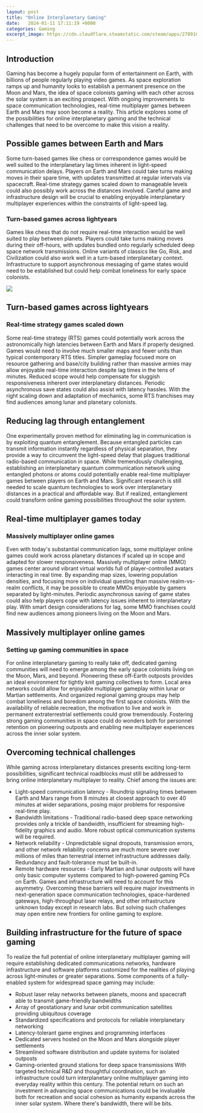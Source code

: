 ```yaml
---
layout: post
title: "Online Interplanetary Gaming"
date:   2024-01-11 17:11:19 +0000
categories: Gaming
excerpt_image: https://cdn.cloudflare.steamstatic.com/steam/apps/278910/ss_fd9b235a027e14e16c7927dfe8b3142cd200870c.1920x1080.jpg?t=1596808725
---
```


## Introduction  
Gaming has become a hugely popular form of entertainment on Earth, with billions of people regularly playing video games. As space exploration ramps up and humanity looks to establish a permanent presence on the Moon and Mars, the idea of space colonists gaming with each other across the solar system is an exciting prospect. With ongoing improvements to space communication technologies, real-time multiplayer games between Earth and Mars may soon become a reality. This article explores some of the possibilities for online interplanetary gaming and the technical challenges that need to be overcome to make this vision a reality.
## Possible games between Earth and Mars
Some turn-based games like chess or correspondence games would be well suited to the interplanetary lag times inherent in light-speed communication delays. Players on Earth and Mars could take turns making moves in their spare time, with updates transmitted at regular intervals via spacecraft. Real-time strategy games scaled down to manageable levels could also possibly work across the distances involved. Careful game and infrastructure design will be crucial to enabling enjoyable interplanetary multiplayer experiences within the constraints of light-speed lag.
### Turn-based games across lightyears
Games like chess that do not require real-time interaction would be well suited to play between planets. Players could take turns making moves during their off-hours, with updates bundled onto regularly scheduled deep space network transmissions. Online variants of classics like Go, Risk, and Civilization could also work well in a turn-based interplanetary context. Infrastructure to support asynchronous messaging of game states would need to be established but could help combat loneliness for early space colonists.

![](https://cdn.cloudflare.steamstatic.com/steam/apps/278910/ss_fd9b235a027e14e16c7927dfe8b3142cd200870c.1920x1080.jpg?t=1596808725)
## Turn-based games across lightyears 
### Real-time strategy games scaled down
Some real-time strategy (RTS) games could potentially work across the astronomically high latencies between Earth and Mars if properly designed. Games would need to involve much smaller maps and fewer units than typical contemporary RTS titles. Simpler gameplay focused more on resource gathering and base/city building rather than massive armies may allow enjoyable real-time interaction despite lag times in the tens of minutes. Reduced scope would help compensate for sluggish responsiveness inherent over interplanetary distances. Periodic asynchronous save states could also assist with latency hassles. With the right scaling down and adaptation of mechanics, some RTS franchises may find audiences among lunar and planetary colonists.
## Reducing lag through entanglement
One experimentally proven method for eliminating lag in communication is by exploiting quantum entanglement. Because entangled particles can transmit information instantly regardless of physical separation, they provide a way to circumvent the light-speed delay that plagues traditional radio-based communication in space. While tremendously challenging, establishing an interplanetary quantum communication network using entangled photons or atoms could potentially enable real-time multiplayer games between players on Earth and Mars. Significant research is still needed to scale quantum technologies to work over interplanetary distances in a practical and affordable way. But if realized, entanglement could transform online gaming possibilities throughout the solar system.
## Real-time multiplayer games today
### Massively multiplayer online games
Even with today's substantial communication lags, some multiplayer online games could work across planetary distances if scaled up in scope and adapted for slower responsiveness. Massively multiplayer online (MMO) games center around vibrant virtual worlds full of player-controlled avatars interacting in real time. By expanding map sizes, lowering population densities, and focusing more on individual questing than massive realm-vs-realm conflicts, it may be possible to create MMOs enjoyable by gamers separated by light-minutes. Periodic asynchronous saving of game states could also help players cope with latency issues inherent to interplanetary play. With smart design considerations for lag, some MMO franchises could find new audiences among pioneers living on the Moon and Mars.
## Massively multiplayer online games
### Setting up gaming communities in space
For online interplanetary gaming to really take off, dedicated gaming communities will need to emerge among the early space colonists living on the Moon, Mars, and beyond. Pioneering these off-Earth outposts provides an ideal environment for tightly knit gaming collectives to form. Local area networks could allow for enjoyable multiplayer gameplay within lunar or Martian settlements. And organized regional gaming groups may help combat loneliness and boredom among the first space colonists. With the availability of reliable recreation, the motivation to live and work in permanent extraterrestrial settlements could grow tremendously. Fostering strong gaming communities in space could do wonders both for personnel retention on pioneering outposts and enabling new multiplayer experiences across the inner solar system.
## Overcoming technical challenges 
While gaming across interplanetary distances presents exciting long-term possibilities, significant technical roadblocks must still be addressed to bring online interplanetary multiplayer to reality. Chief among the issues are:
- Light-speed communication latency - Roundtrip signaling times between Earth and Mars range from 8 minutes at closest approach to over 40 minutes at wider separations, posing major problems for responsive real-time play. 
- Bandwidth limitations - Traditional radio-based deep space networking provides only a trickle of bandwidth, insufficient for streaming high-fidelity graphics and audio. More robust optical communication systems will be required.
- Network reliability - Unpredictable signal dropouts, transmission errors, and other network reliability concerns are much more severe over millions of miles than terrestrial internet infrastructure addresses daily. Redundancy and fault-tolerance must be built-in.
- Remote hardware resources - Early Martian and lunar outposts will have only basic computer systems compared to high-powered gaming PCs on Earth. Games and infrastructure will need to account for this asymmetry.
Overcoming these barriers will require major investments in next-generation space communication technologies, space-hardened gateways, high-throughput laser relays, and other infrastructure unknown today except in research labs. But solving such challenges may open entire new frontiers for online gaming to explore.
## Building infrastructure for the future of space gaming
To realize the full potential of online interplanetary multiplayer gaming will require establishing dedicated communications networks, hardware infrastructure and software platforms customized for the realities of playing across light-minutes or greater separations. Some components of a fully-enabled system for widespread space gaming may include:
- Robust laser relay networks between planets, moons and spacecraft able to transmit game-friendly bandwidths 
- Array of geostationary and lunar orbit communication satellites providing ubiquitous coverage
- Standardized specifications and protocols for reliable interplanetary networking
- Latency-tolerant game engines and programming interfaces
- Dedicated servers hosted on the Moon and Mars alongside player settlements
- Streamlined software distribution and update systems for isolated outposts  
- Gaming-oriented ground stations for deep space transmissions
With targeted technical R&D and thoughtful coordination, such an infrastructure could turn interplanetary online multiplayer gaming into everyday reality within this century. The potential return on such an investment in advancing space communications could be invaluable both for recreation and social cohesion as humanity expands across the inner solar system. Where there's bandwidth, there will be bits.